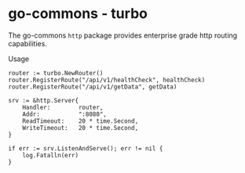 # go-commons - turbo

The go-commons `http` package provides enterprise grade http routing capabilities.

Usage
```
router := turbo.NewRouter()
router.RegisterRoute("/api/v1/healthCheck", healthCheck)
router.RegisterRoute("/api/v1/getData", getData)

srv := &http.Server{
    Handler:        router,
    Addr:           ":8080",
    ReadTimeout:    20 * time.Second,
	WriteTimeout:   20 * time.Second,
}

if err := srv.ListenAndServe(); err != nil {
    log.Fatalln(err)
}
```